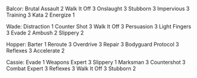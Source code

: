 Balcor: 
Brutal Assault 2
Walk It Off 3
Onslaught 3
Stubborn 3
Impervious 3
Training 3
Kata 2
Energize 1

Wade:
Distraction 1
Counter Shot 3
Walk It Off 3
Persuasion 3
Light Fingers 3
Evade 2
Ambush 2
Slippery 2

Hopper:
Barter 1
Reroute 3
Overdrive 3
Repair 3
Bodyguard Protocol 3
Reflexes 3
Accelerate 2

Cassie:
Evade 1
Weapons Expert 3
Slippery 1
Marksman 3
Countershot 3
Combat Expert 3
Reflexes 3
Walk It Off 3
Stubborn 2